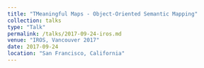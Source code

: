 ```yaml
---
title: "TMeaningful Maps - Object-Oriented Semantic Mapping"
collection: talks
type: "Talk"
permalink: /talks/2017-09-24-iros.md
venue: "IROS, Vancouver 2017"
date: 2017-09-24
location: "San Francisco, California"
---
```

